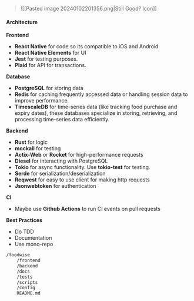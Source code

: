 >![[Pasted image 20240102201356.png|Still Good? Icon]]
#### Architecture
**Frontend**
- **React Native** for code so its compatible to iOS and Android
- **React Native Elements** for UI
- **Jest** for testing purposes.
- **Plaid** for API for transactions.

**Database**
- **PostgreSQL** for storing data
- **Redis** for caching frequently accessed data or handling session data to improve performance.
- **TimescaleDB** for time-series data (like tracking food purchase and expiry dates), these databases specialize in storing, retrieving, and processing time-series data efficiently.

**Backend**
- **Rust** for logic
- **mockall** for testing
- **Actix-Web** or **Rocket** for high-performance requests
- **Diesel** for interacting with PostgreSQL
- **Tokio** for async functionality. Use **tokio-test** for testing.
- **Serde** for serialization/deserialization
- **Reqwest** for easy to use client for making http requests
- **Jsonwebtoken** for authentication

**CI**
- Maybe use **Github Actions** to run CI events on pull requests

**Best Practices**
- Do TDD
- Documentation
- Use mono-repo

```bash
/foodwise
    /frontend
    /backend
    /docs
    /tests
    /scripts
    /config
    README.md
```